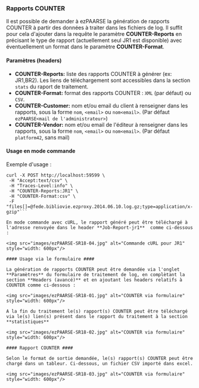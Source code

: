 ### Rapports COUNTER ###

Il est possible de demander à ezPAARSE la génération de rapports COUNTER à partir des données à traiter dans les fichiers de log.
Il suffit pour cela d'ajouter dans la requête le paramètre **COUNTER-Reports** en précisant le type de rapport (actuellement seul JR1 est disponible) avec éventuellement un format dans le paramètre **COUNTER-Format**.


#### Paramètres (headers) ####

-   **COUNTER-Reports:** liste des rapports COUNTER à générer (ex: JR1,BR2). Les liens de téléchargement sont accessibles dans la section `stats` du raport de traitement.
-   **COUNTER-Format:** format des rapports COUNTER : `XML` (par défaut) ou `CSV`.  
-   **COUNTER-Customer:** nom et/ou email du client à renseigner dans les rapports, sous la forme `nom`, `<email>` ou `nom<email>`. (Par défaut `ezPAARSE<mail de l'administrateur>`)  
-   **COUNTER-Vendor:** nom et/ou email de l'éditeur à renseigner dans les rapports, sous la forme `nom`, `<email>` ou `nom<email>`. (Par défaut `platform42`, sans mail)  

#### Usage en mode commande ####

Exemple d'usage :
```shell
curl -X POST http://localhost:59599 \
 -H "Accept:text/csv" \
 -H "Traces-Level:info" \
 -H "COUNTER-Reports:JR1" \
 -H "COUNTER-Format:csv" \
 -F "files[]=@fede.bibliovie.ezproxy.2014.06.10.log.gz;type=application/x-gzip"```

En mode commande avec cURL, le rapport généré peut être téléchargé à l'adresse renvoyée dans le header **Job-Report-jr1**  comme ci-dessous :

<img src="images/ezPAARSE-SR18-04.jpg" alt="Commande cURL pour JR1" style="width: 600px"/>

#### Usage via le formulaire ####

La génération de rapports COUNTER peut être demandée via l'onglet **Paramètres** du formulaire de traitement de log, en complètant la section **Headers (avancé)** et en ajoutant les headers relatifs à COUNTER comme ci-dessous :

<img src="images/ezPAARSE-SR18-01.jpg" alt="COUNTER via formulaire" style="width: 600px"/>

A la fin du traitement le(s) rapport(s) COUNTER peut être téléchargé via le(s) lien(s) présent dans le rapport du traitement à la section **statistiques**

<img src="images/ezPAARSE-SR18-02.jpg" alt="COUNTER via formulaire" style="width: 600px"/>

#### Rapport COUNTER ####

Selon le format de sortie demandée, le(s) rapport(s) COUNTER peut être chargé dans un tableur. Ci-dessous, un fichier CSV importé dans excel.

<img src="images/ezPAARSE-SR18-03.jpg" alt="COUNTER via formulaire" style="width: 600px"/>

